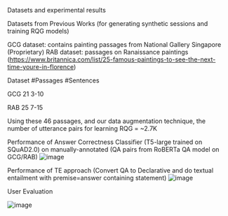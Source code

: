 Datasets and experimental results

Datasets from Previous Works (for generating synthetic sessions and training RQG models)

GCG dataset: contains painting passages from National Gallery Singapore (Proprietary)
RAB dataset: passages on Ranaissance paintings (https://www.britannica.com/list/25-famous-paintings-to-see-the-next-time-youre-in-florence)


Dataset     #Passages     #Sentences

GCG         21            3-10

RAB         25            7-15


Using these 46 passages, and our data augmentation technique, the number of utterance pairs for learning RQG = ~2.7K 


Performance of Answer Correctness Classifier (T5-large trained on SQuAD2.0) on manually-annotated (QA pairs from RoBERTa QA model on GCG/RAB)
![image](https://user-images.githubusercontent.com/58678112/191924482-b46489e9-790d-4c66-bcb3-f5a763381050.png)



Performance of TE approach (Convert QA to Declarative and do textual entailment with premise=answer containing statement)
![image](https://user-images.githubusercontent.com/58678112/191924407-95863781-b5e2-4891-9fdb-3b21e827aeb6.png)


User Evaluation

![image](https://user-images.githubusercontent.com/58678112/191927288-c3d32358-19cb-4c8b-b66b-75d155f702d1.png)




